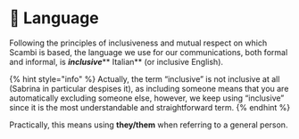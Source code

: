 # 🤌 Language

Following the principles of inclusiveness and mutual respect on which Scambi is based, the language we use for our communications, both formal and informal, is _**inclusive**_** Italian** (or inclusive English).

{% hint style="info" %}
Actually, the term “inclusive” is not inclusive at all (Sabrina in particular despises it), as including someone means that you are automatically excluding someone else, however, we keep using “inclusive” since it is the most understandable and straightforward term.
{% endhint %}

Practically, this means using **they/them** when referring to a general person.
